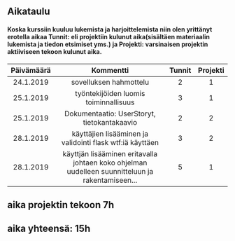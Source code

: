
## Aikataulu

#### Koska kurssiin kuuluu lukemista ja harjoittelemista niin olen yrittänyt erotella aikaa Tunnit: eli projektiin kulunut aika(sisältäen materiaalin lukemista ja tiedon etsimiset yms.) ja Projekti: varsinaisen projektin aktiiviseen tekoon kulunut aika.

| Päivämäärä | Kommentti | Tunnit | Projekti |
|:---:|:---:|:---:|:---:|
| 24.1.2019 | sovelluksen hahmottelu | 2 | 1 |
| 25.1.2019 | työntekijöiden luomis toiminnallisuus | 3 | 1 |
| 25.1.2019 | Dokumentaatio: UserStoryt, tietokantakaavio | 2 | 2 |
| 28.1.2019 | käyttäjien lisääminen ja validointi flask wtf:iä käyttäen| 3 | 2 |
| 28.1.2019 | käyttjän lisääminen eritavalla johtaen koko ohjelman uudelleen suunnitteluun ja rakentamiseen... | 5 | 1 |

## aika projektin tekoon 7h
## aika yhteensä: 15h
